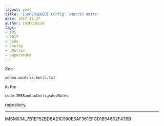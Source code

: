 ```yaml
---
layout: post
title: '[SUPERSEDED] Config: uMatrix Hosts'
date: 2017-12-27
author: InsModScum
tags:
- IMS
- 2017
- Code
- Config
- uMatrix
- Superseded
---
```


See

~~~
addon.umatrix.hosts.txt
~~~

in the

~~~
code.IMSRandomConfigsAndNotes
~~~

repository.

---

IMSM094_7B1EF52BD6A21C980E6AF361EFCD1B94662F436B